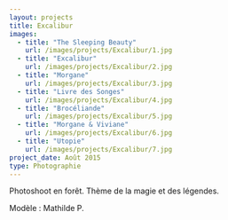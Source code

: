 ```yaml
---
layout: projects
title: Excalibur
images:
  - title: "The Sleeping Beauty"
    url: /images/projects/Excalibur/1.jpg
  - title: "Excalibur"
    url: /images/projects/Excalibur/2.jpg
  - title: "Morgane"
    url: /images/projects/Excalibur/3.jpg
  - title: "Livre des Songes"
    url: /images/projects/Excalibur/4.jpg
  - title: "Brocéliande"
    url: /images/projects/Excalibur/5.jpg
  - title: "Morgane & Viviane"
    url: /images/projects/Excalibur/6.jpg
  - title: "Utopie"
    url: /images/projects/Excalibur/7.jpg
project_date: Août 2015
type: Photographie
---
```

Photoshoot en forêt.
Thème de la magie et des légendes.

Modèle : Mathilde P.

  
  
  
  
  

